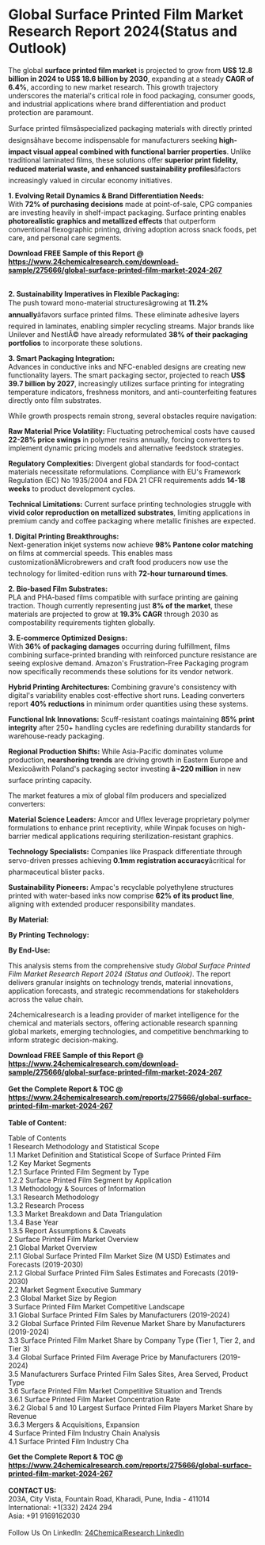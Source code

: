 <h1>Global Surface Printed Film Market Research Report 2024(Status and Outlook)</h1><p>The global <strong>surface printed film market</strong> is projected to grow from <strong>US$ 12.8 billion in 2024 to US$ 18.6 billion by 2030</strong>, expanding at a steady <strong>CAGR of 6.4%</strong>, according to new market research. This growth trajectory underscores the material's critical role in food packaging, consumer goods, and industrial applications where brand differentiation and product protection are paramount.</p><p>Surface printed filmsâspecialized packaging materials with directly printed designsâhave become indispensable for manufacturers seeking <strong>high-impact visual appeal combined with functional barrier properties</strong>. Unlike traditional laminated films, these solutions offer <strong>superior print fidelity, reduced material waste, and enhanced sustainability profiles</strong>âfactors increasingly valued in circular economy initiatives.</p><p><strong>1. Evolving Retail Dynamics &amp; Brand Differentiation Needs:</strong><br>
With <strong>72% of purchasing decisions</strong> made at point-of-sale, CPG companies are investing heavily in shelf-impact packaging. Surface printing enables <strong>photorealistic graphics and metallized effects</strong> that outperform conventional flexographic printing, driving adoption across snack foods, pet care, and personal care segments.</p><div><b>Download FREE Sample of this Report @ 
            <a href="https://www.24chemicalresearch.com/download-sample/275666/global-surface-printed-film-market-2024-267">
            https://www.24chemicalresearch.com/download-sample/275666/global-surface-printed-film-market-2024-267</a></b></div><br><p><strong>2. Sustainability Imperatives in Flexible Packaging:</strong><br>
The push toward mono-material structuresâgrowing at <strong>11.2% annually</strong>âfavors surface printed films. These eliminate adhesive layers required in laminates, enabling simpler recycling streams. Major brands like Unilever and NestlÃ© have already reformulated <strong>38% of their packaging portfolios</strong> to incorporate these solutions.</p><p><strong>3. Smart Packaging Integration:</strong><br>
Advances in conductive inks and NFC-enabled designs are creating new functionality layers. The smart packaging sector, projected to reach <strong>US$ 39.7 billion by 2027</strong>, increasingly utilizes surface printing for integrating temperature indicators, freshness monitors, and anti-counterfeiting features directly onto film substrates.</p><p>While growth prospects remain strong, several obstacles require navigation:</p><p><strong>Raw Material Price Volatility:</strong> Fluctuating petrochemical costs have caused <strong>22-28% price swings</strong> in polymer resins annually, forcing converters to implement dynamic pricing models and alternative feedstock strategies.</p><p><strong>Regulatory Complexities:</strong> Divergent global standards for food-contact materials necessitate reformulations. Compliance with EU's Framework Regulation (EC) No 1935/2004 and FDA 21 CFR requirements adds <strong>14-18 weeks</strong> to product development cycles.</p><p><strong>Technical Limitations:</strong> Current surface printing technologies struggle with <strong>vivid color reproduction on metallized substrates</strong>, limiting applications in premium candy and coffee packaging where metallic finishes are expected.</p><p><strong>1. Digital Printing Breakthroughs:</strong><br>
Next-generation inkjet systems now achieve <strong>98% Pantone color matching</strong> on films at commercial speeds. This enables mass customizationâMicrobrewers and craft food producers now use the technology for limited-edition runs with <strong>72-hour turnaround times</strong>.</p><p><strong>2. Bio-based Film Substrates:</strong><br>
PLA and PHA-based films compatible with surface printing are gaining traction. Though currently representing just <strong>8% of the market</strong>, these materials are projected to grow at <strong>19.3% CAGR</strong> through 2030 as compostability requirements tighten globally.</p><p><strong>3. E-commerce Optimized Designs:</strong><br>
With <strong>36% of packaging damages</strong> occurring during fulfillment, films combining surface-printed branding with reinforced puncture resistance are seeing explosive demand. Amazon's Frustration-Free Packaging program now specifically recommends these solutions for its vendor network.</p><p><strong>Hybrid Printing Architectures:</strong> Combining gravure's consistency with digital's variability enables cost-effective short runs. Leading converters report <strong>40% reductions</strong> in minimum order quantities using these systems.</p><p><strong>Functional Ink Innovations:</strong> Scuff-resistant coatings maintaining <strong>85% print integrity</strong> after 250+ handling cycles are redefining durability standards for warehouse-ready packaging.</p><p><strong>Regional Production Shifts:</strong> While Asia-Pacific dominates volume production, <strong>nearshoring trends</strong> are driving growth in Eastern Europe and Mexicoâwith Poland's packaging sector investing <strong>â¬220 million</strong> in new surface printing capacity.</p><p>The market features a mix of global film producers and specialized converters:</p><p><strong>Material Science Leaders:</strong> Amcor and Uflex leverage proprietary polymer formulations to enhance print receptivity, while Winpak focuses on high-barrier medical applications requiring sterilization-resistant graphics.</p><p><strong>Technology Specialists:</strong> Companies like Praspack differentiate through servo-driven presses achieving <strong>0.1mm registration accuracy</strong>âcritical for pharmaceutical blister packs.</p><p><strong>Sustainability Pioneers:</strong> Ampac's recyclable polyethylene structures printed with water-based inks now comprise <strong>62% of its product line</strong>, aligning with extended producer responsibility mandates.</p><p><strong>By Material:</strong></p><p><strong>By Printing Technology:</strong></p><p><strong>By End-Use:</strong></p><p>This analysis stems from the comprehensive study <em>Global Surface Printed Film Market Research Report 2024 (Status and Outlook)</em>. The report delivers granular insights on technology trends, material innovations, application forecasts, and strategic recommendations for stakeholders across the value chain.</p><p>24chemicalresearch is a leading provider of market intelligence for the chemical and materials sectors, offering actionable research spanning global markets, emerging technologies, and competitive benchmarking to inform strategic decision-making.</p><div><b>Download FREE Sample of this Report @ 
            <a href="https://www.24chemicalresearch.com/download-sample/275666/global-surface-printed-film-market-2024-267">
            https://www.24chemicalresearch.com/download-sample/275666/global-surface-printed-film-market-2024-267</a></b></div><br><div><b>Get the Complete Report & TOC @ 
            <a href="https://www.24chemicalresearch.com/reports/275666/global-surface-printed-film-market-2024-267">
            https://www.24chemicalresearch.com/reports/275666/global-surface-printed-film-market-2024-267</a></b></div><br>
            <b>Table of Content:</b><p>Table of Contents<br />
1 Research Methodology and Statistical Scope<br />
1.1 Market Definition and Statistical Scope of Surface Printed Film<br />
1.2 Key Market Segments<br />
1.2.1 Surface Printed Film Segment by Type<br />
1.2.2 Surface Printed Film Segment by Application<br />
1.3 Methodology & Sources of Information<br />
1.3.1 Research Methodology<br />
1.3.2 Research Process<br />
1.3.3 Market Breakdown and Data Triangulation<br />
1.3.4 Base Year<br />
1.3.5 Report Assumptions & Caveats<br />
2 Surface Printed Film Market Overview<br />
2.1 Global Market Overview<br />
2.1.1 Global Surface Printed Film Market Size (M USD) Estimates and Forecasts (2019-2030)<br />
2.1.2 Global Surface Printed Film Sales Estimates and Forecasts (2019-2030)<br />
2.2 Market Segment Executive Summary<br />
2.3 Global Market Size by Region<br />
3 Surface Printed Film Market Competitive Landscape<br />
3.1 Global Surface Printed Film Sales by Manufacturers (2019-2024)<br />
3.2 Global Surface Printed Film Revenue Market Share by Manufacturers (2019-2024)<br />
3.3 Surface Printed Film Market Share by Company Type (Tier 1, Tier 2, and Tier 3)<br />
3.4 Global Surface Printed Film Average Price by Manufacturers (2019-2024)<br />
3.5 Manufacturers Surface Printed Film Sales Sites, Area Served, Product Type<br />
3.6 Surface Printed Film Market Competitive Situation and Trends<br />
3.6.1 Surface Printed Film Market Concentration Rate<br />
3.6.2 Global 5 and 10 Largest Surface Printed Film Players Market Share by Revenue<br />
3.6.3 Mergers & Acquisitions, Expansion<br />
4 Surface Printed Film Industry Chain Analysis<br />
4.1 Surface Printed Film Industry Cha</p><div><b>Get the Complete Report & TOC @ 
            <a href="https://www.24chemicalresearch.com/reports/275666/global-surface-printed-film-market-2024-267">
            https://www.24chemicalresearch.com/reports/275666/global-surface-printed-film-market-2024-267</a></b></div><br><b>CONTACT US:</b><br>
            203A, City Vista, Fountain Road, Kharadi, Pune, India - 411014<br>
            International: +1(332) 2424 294<br>
            Asia: +91 9169162030 <br><br>
            Follow Us On LinkedIn: <a href="https://www.linkedin.com/company/24chemicalresearch/">24ChemicalResearch LinkedIn</a>